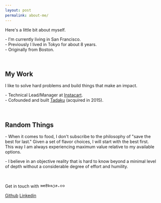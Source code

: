 ```yaml
---
layout: post
permalink: about-me/
---
```


Here's a little bit about myself.

\- I'm currently living in San Francisco.<br>
\- Previously I lived in Tokyo for about 8 years.<br>
\- Originally from Boston.<br>

<br>

## My Work

I like to solve hard problems and build things that make an impact.

\- Technical Lead/Manager at <a href="https://www.instacart.com/" target="_blank">Instacart</a>.<br>
\- Cofounded and built <a href="http://www.tadaku.com" target="_blank">Tadaku</a> (acquired in 2015).

<br>

## Random Things

\- When it comes to food, I don't subscribe to the philosophy of "save the best for last." Given a set of flavor choices, I will start with the best first. This way I am always experiencing maximum value relative to my available options.

\- I believe in an objective reality that is hard to know beyond a minimal level of depth without a considerable degree of effort and humility.

<!--\- <a href="http://contributors.rubyonrails.org/contributors/benjamin-sullivan/commits" target="_blank">Humble contributor</a> to Rails 4<br>-->
<!--\- Started <a href="https://tokyo-startup-circle.doorkeeper.jp/" target="_blank">Tokyo Startup Circle</a>, a bi-weekly meetup for founders in Tokyo (60+ events, peak 700+ members)-->

<br><br>
<span>Get in touch with</span> <img src="/images/email.gif">

<a href="https://github.com/bonsaiben">Github</a>
<a href="https://www.linkedin.com/in/bnjsu">Linkedin</a>
